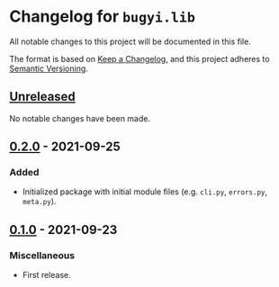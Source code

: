# Changelog for `bugyi.lib`

All notable changes to this project will be documented in this file.

The format is based on [Keep a Changelog], and this project adheres to
[Semantic Versioning].

[Keep a Changelog]: https://keepachangelog.com/en/1.0.0/
[Semantic Versioning]: https://semver.org/


## [Unreleased](https://github.com/bbugyi200/python-lib/compare/0.2.0...HEAD)

No notable changes have been made.

## [0.2.0](https://github.com/bbugyi200/python-lib/compare/0.1.0...0.2.0) - 2021-09-25

### Added

* Initialized package with initial module files (e.g. `cli.py`, `errors.py`, `meta.py`).

## [0.1.0](https://github.com/bbugyi200/python-lib/releases/tag/0.1.0) - 2021-09-23

### Miscellaneous

* First release.
